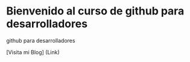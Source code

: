 # Bienvenido al curso de github para desarrolladores
github para desarrolladores

[Visita mi Blog] (Link)
